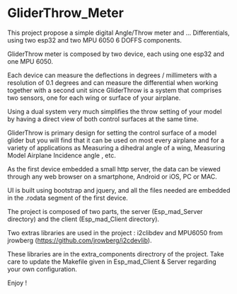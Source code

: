 # GliderThrow_Meter

This project propose a simple digital Angle/Throw meter and ... Differentials, using two esp32 and two MPU 6050 6 DOFFS components.

GliderThrow meter is composed by two device, each using one esp32 and one MPU 6050.

Each device can measure the deflections in degrees / millimeters with a resolution of 0.1 degrees and can measure the differential when working together with a second unit since GliderThrow is a system that comprises two sensors, one for each wing or surface of your airplane.

Using a dual system very much simplifies the throw setting of your model by having a direct view of both control surfaces at the same time.

GliderThrow is primary design for setting the control surface of a model glider but you will find that it can be used on most every airplane and for a variety of applications as Measuring a dihedral angle of a wing, Measuring Model Airplane Incidence angle , etc.

As the first device embedded a small http server, the data can be viewed through any web browser on a smartphone, Android or iOS, PC or MAC.

UI is built using bootstrap and jquery, and all the files needed are embedded in the .rodata segment of the first device.

The project is composed of two parts, the server (Esp_mad_Server directory) and the client (Esp_mad_Client directory).

Two extras libraries are used in the project : i2clibdev and MPU6050 from jrowberg (https://github.com/jrowberg/i2cdevlib).

These libraries are in the extra_components directrory of the project. Take care to update the Makefile given in Esp_mad_Client & Server regarding your own configuration.

Enjoy !
